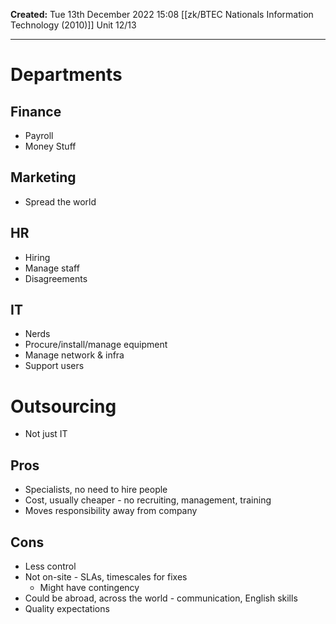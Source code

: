 **Created:** Tue 13th December 2022 15:08
[[zk/BTEC Nationals Information Technology (2010)]] Unit 12/13

---

# Departments
## Finance
- Payroll
- Money Stuff

## Marketing
- Spread the world

## HR
- Hiring
- Manage staff
- Disagreements

## IT
- Nerds
- Procure/install/manage equipment
- Manage network & infra
- Support users

# Outsourcing
- Not just IT

## Pros
- Specialists, no need to hire people
- Cost, usually cheaper - no recruiting, management, training
- Moves responsibility away from company

## Cons
- Less control
- Not on-site - SLAs, timescales for fixes
	- Might have contingency 
- Could be abroad, across the world - communication, English skills
- Quality expectations 